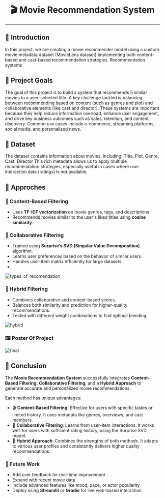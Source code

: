 <h1 align="center">🎬 Movie Recommendation System</h1>

------------------------------
## 📝 Introduction
In this project, we are creating a movie recommender model using a custom movie metadata dataset (MovieLens dataset) implementing both content-based and cast-based recommendation strategies.
Recommendation systems 

## 🎯 Project Goals
The goal of this project is to build a system that recommends 5 similar movies to a user-selected title. A key challenge tackled is balancing between recommending based on content (such as genres and plot) and collaborative elements (like cast and director).
These systems are important because they help reduce information overload, enhance user engagement, and drive key business outcomes such as sales, retention, and content discovery.
Common use cases include e-commerce, streaming platforms, social media, and personalized news.

## 📁 Dataset
The dataset contains information about movies, including: Title, Plot, Genre, Cast, Director
This rich metadata allows us to apply multiple recommendation strategies, especially useful in cases where user interaction data (ratings) is not available.

## 🧠 Approches
### 📘 Content-Based Filtering
- Uses **TF-IDF vectorization** on movie genres, tags, and descriptions.
- Recommends movies similar to the user's liked titles using **cosine similarity**.

### 👥 Collaborative Filtering
- Trained using **Surprise’s SVD (Singular Value Decomposition)** algorithm.
- Learns user preferences based on the behavior of similar users.
- Handles user-item matrix efficiently for large datasets.
- 
![types_of_recomendation](https://github.com/user-attachments/assets/ad06578e-92e5-41ba-b8fd-bcc01efa4883)

### 🔀 Hybrid Filtering
- Combines collaborative and content-based scores.
- Balances both similarity and prediction for higher-quality recommendations.
- Tested with different weight combinations to find optimal blending.

![hybrid](https://github.com/user-attachments/assets/5b12fbbb-d523-4232-9f6a-71baa5114aa1)

### 🖼️ Poster Of Project

![final](https://github.com/user-attachments/assets/682e433b-0d84-4a4d-9ac0-9e6087a2efc3)

## 📌 Conclusion

The **Movie Recommendation System** successfully integrates **Content-Based Filtering**, **Collaborative Filtering**, and a **Hybrid Approach** to generate accurate and personalized movie recommendations.

Each method has unique advantages:

- 🎬 **Content-Based Filtering**: Effective for users with specific tastes or limited history. It uses metadata like genres, overviews, and cast members.
- 👥 **Collaborative Filtering**: Learns from user-item interactions. It works well for users with sufficient rating history, using the Surprise SVD model.
- 🔗 **Hybrid Approach**: Combines the strengths of both methods. It adapts to various user profiles and consistently delivers higher quality recommendations.

### 🔮 Future Work

- Add user feedback for real-time improvement
- Expand with recent movie data
- Include advanced features like mood, pace, or actor popularity
- Deploy using **Streamlit** or **Gradio** for live web-based interaction

